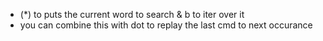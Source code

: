 - (*) to puts the current word to search & b to iter over it
- you can combine this with dot to replay the last cmd to next occurance
